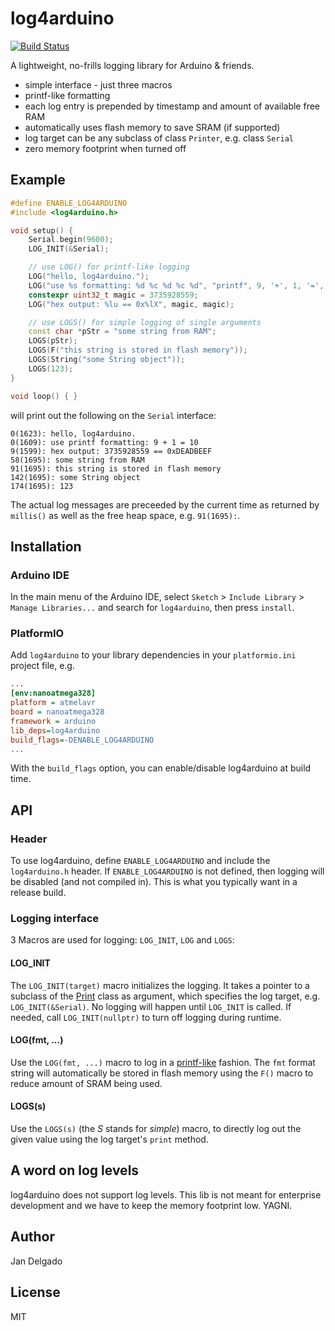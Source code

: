 # log4arduino

[![Build Status](https://travis-ci.org/jandelgado/log4arduino.svg?branch=master)](https://travis-ci.org/jandelgado/log4arduino)

A lightweight, no-frills logging library for Arduino & friends.

* simple interface - just three macros
* printf-like formatting
* each log entry is prepended by timestamp and amount of available free RAM
* automatically uses flash memory to save SRAM (if supported)
* log target can be any subclass of class `Printer`, e.g. class `Serial`
* zero memory footprint when turned off

## Example

```c++
#define ENABLE_LOG4ARDUINO
#include <log4arduino.h>

void setup() {
    Serial.begin(9600);
    LOG_INIT(&Serial);

    // use LOG() for printf-like logging
    LOG("hello, log4arduino.");
    LOG("use %s formatting: %d %c %d %c %d", "printf", 9, '+', 1, '=', 10);
    constexpr uint32_t magic = 3735928559;
    LOG("hex output: %lu == 0x%lX", magic, magic);

    // use LOGS() for simple logging of single arguments
    const char *pStr = "some string from RAM";
    LOGS(pStr);
    LOGS(F("this string is stored in flash memory"));
    LOGS(String("some String object"));
    LOGS(123);
}

void loop() { }
```

will print out the following on the `Serial` interface:

```
0(1623): hello, log4arduino.
0(1609): use printf formatting: 9 + 1 = 10
9(1599): hex output: 3735928559 == 0xDEADBEEF
58(1695): some string from RAM
91(1695): this string is stored in flash memory
142(1695): some String object
174(1695): 123
```

The actual log messages are preceeded by the current time as returned by
`millis()` as well as the free heap space, e.g. `91(1695):`.

## Installation

### Arduino IDE

In the main menu of the Arduino IDE, select `Sketch` > `Include Library` >
`Manage Libraries...` and search for `log4arduino`, then press `install`.

### PlatformIO

Add `log4arduino` to your library dependencies in your `platformio.ini` project
file, e.g.

```ini
...
[env:nanoatmega328]
platform = atmelavr
board = nanoatmega328
framework = arduino
lib_deps=log4arduino
build_flags=-DENABLE_LOG4ARDUINO
...
```

With the `build_flags` option, you can enable/disable log4arduino at build time.

## API

### Header

To use log4arduino, define `ENABLE_LOG4ARDUINO` and include the `log4arduino.h`
header.  If `ENABLE_LOG4ARDUINO` is not defined, then logging will be disabled
(and not compiled in). This is what you typically want in a release build.

### Logging interface

3 Macros are used for logging: `LOG_INIT`, `LOG` and `LOGS`:

#### LOG_INIT

The `LOG_INIT(target)` macro initializes the logging. It takes a pointer to a
subclass of the [Print](https://github.com/arduino/Arduino/blob/master/hardware/arduino/avr/cores/arduino/Print.h)
class as argument, which specifies the log target, e.g. `LOG_INIT(&Serial)`. No
logging will happen until `LOG_INIT` is called. If needed, call
`LOG_INIT(nullptr)` to turn off logging during runtime.

#### LOG(fmt, ...)

Use the `LOG(fmt, ...)` macro to log in a
[printf-like](http://www.cplusplus.com/reference/cstdio/printf/) fashion. The
`fmt` format string will automatically be stored in flash memory using the
`F()` macro to reduce amount of SRAM being used.

#### LOGS(s)

Use the `LOGS(s)` (the *S* stands for *simple*) macro, to directly log out the
given value using the log target's `print` method.

## A word on log levels

log4arduino does not support log levels. This lib is not meant for enterprise
development and we have to keep the memory footprint low. YAGNI.

## Author

Jan Delgado

## License

MIT
